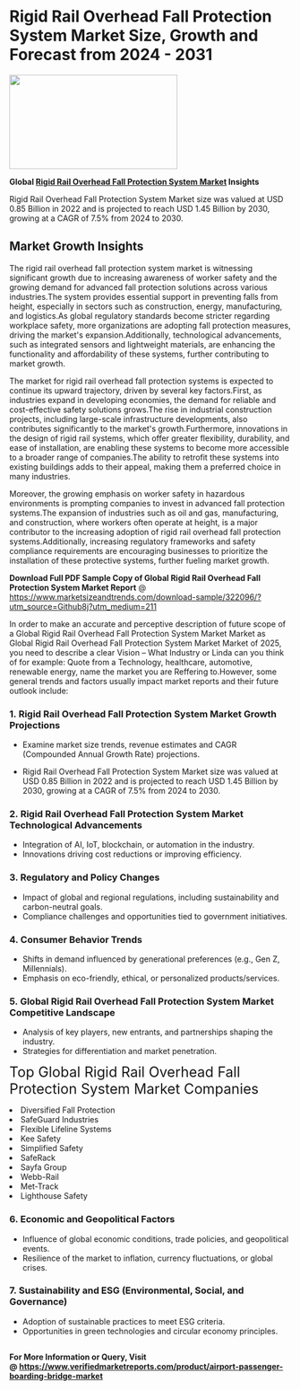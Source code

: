 <H1>Rigid Rail Overhead Fall Protection System Market Size, Growth and Forecast from 2024 - 2031</H1><img class="aligncenter size-medium wp-image-584254" src="https://thirdeyenews.in/wp-content/uploads/2024/09/Global-Market-Research-300x168.jpeg" alt="" width="300" height="168" /><p><strong>Global&nbsp;<a href="https://www.marketsizeandtrends.com/download-sample/322096/?utm_source=Github8j?utm_medium=211">Rigid Rail Overhead Fall Protection System Market</a> Insights</strong></p><p>Rigid Rail Overhead Fall Protection System Market size was valued at USD 0.85 Billion in 2022 and is projected to reach USD 1.45 Billion by 2030, growing at a CAGR of 7.5% from 2024 to 2030.</p><p><h2>Market Growth Insights</h2> <p>The rigid rail overhead fall protection system market is witnessing significant growth due to increasing awareness of worker safety and the growing demand for advanced fall protection solutions across various industries.The system provides essential support in preventing falls from height, especially in sectors such as construction, energy, manufacturing, and logistics.As global regulatory standards become stricter regarding workplace safety, more organizations are adopting fall protection measures, driving the market's expansion.Additionally, technological advancements, such as integrated sensors and lightweight materials, are enhancing the functionality and affordability of these systems, further contributing to market growth.</p> <p>The market for rigid rail overhead fall protection systems is expected to continue its upward trajectory, driven by several key factors.First, as industries expand in developing economies, the demand for reliable and cost-effective safety solutions grows.The rise in industrial construction projects, including large-scale infrastructure developments, also contributes significantly to the market's growth.Furthermore, innovations in the design of rigid rail systems, which offer greater flexibility, durability, and ease of installation, are enabling these systems to become more accessible to a broader range of companies.The ability to retrofit these systems into existing buildings adds to their appeal, making them a preferred choice in many industries.</p> <p>Moreover, the growing emphasis on worker safety in hazardous environments is prompting companies to invest in advanced fall protection systems.The expansion of industries such as oil and gas, manufacturing, and construction, where workers often operate at height, is a major contributor to the increasing adoption of rigid rail overhead fall protection systems.Additionally, increasing regulatory frameworks and safety compliance requirements are encouraging businesses to prioritize the installation of these protective systems, further fueling market growth.</p> <p><span class=""><strong>Download Full PDF Sample Copy of Global Rigid Rail Overhead Fall Protection System Market Report</strong> @ <a href="https://www.marketsizeandtrends.com/download-sample/322096/?utm_source=Github8j?utm_medium=211" target="_blank">https://www.marketsizeandtrends.com/download-sample/322096/?utm_source=Github8j?utm_medium=211</a></span></p><p>In order to make an accurate and perceptive description of future scope of a Global&nbsp;Rigid Rail Overhead Fall Protection System Market Market as Global&nbsp;Rigid Rail Overhead Fall Protection System Market Market of 2025, you need to describe a clear Vision &ndash; What Industry or Linda can you think of for example: Quote from a Technology, healthcare, automotive, renewable energy, name the market you are Reffering to.However, some general trends and factors usually impact market reports and their future outlook include:</p><h3>1.&nbsp;<strong>Rigid Rail Overhead Fall Protection System Market Growth Projections</strong></h3><ul><li>Examine market size trends, revenue estimates and CAGR (Compounded Annual Growth Rate) projections.</li><li><p>Rigid Rail Overhead Fall Protection System Market size was valued at USD 0.85 Billion in 2022 and is projected to reach USD 1.45 Billion by 2030, growing at a CAGR of 7.5% from 2024 to 2030.</p></li></ul><h3>2.&nbsp;<strong>Rigid Rail Overhead Fall Protection System Market Technological Advancements</strong></h3><ul><li>Integration of AI, IoT, blockchain, or automation in the industry.</li><li>Innovations driving cost reductions or improving efficiency.</li></ul><h3>3.&nbsp;<strong>Regulatory and Policy Changes</strong></h3><ul><li>Impact of global and regional regulations, including sustainability and carbon-neutral goals.</li><li>Compliance challenges and opportunities tied to government initiatives.</li></ul><h3>4.&nbsp;<strong>Consumer Behavior Trends</strong></h3><ul><li>Shifts in demand influenced by generational preferences (e.g., Gen Z, Millennials).</li><li>Emphasis on eco-friendly, ethical, or personalized products/services.</li></ul><h3>5.&nbsp;<strong>Global Rigid Rail Overhead Fall Protection System Market Competitive Landscape</strong></h3><ul><li>Analysis of key players, new entrants, and partnerships shaping the industry.</li><li>Strategies for differentiation and market penetration.</li></ul><p data-pm-slice="1 1 []"><span style="color: inherit; font-family: inherit; font-size: 25px;">Top Global Rigid Rail Overhead Fall Protection System Market Companies</span></p><div class="" data-test-id=""><p><li>Diversified Fall Protection</li><li> SafeGuard Industries</li><li> Flexible Lifeline Systems</li><li> Kee Safety</li><li> Simplified Safety</li><li> SafeRack</li><li> Sayfa Group</li><li> Webb-Rail</li><li> Met-Track</li><li> Lighthouse Safety</li></p></div><h3>6.&nbsp;<strong>Economic and Geopolitical Factors</strong></h3><ul><li>Influence of global economic conditions, trade policies, and geopolitical events.</li><li>Resilience of the market to inflation, currency fluctuations, or global crises.</li></ul><h3>7.&nbsp;<strong>Sustainability and ESG (Environmental, Social, and Governance)</strong></h3><ul><li>Adoption of sustainable practices to meet ESG criteria.</li><li>Opportunities in green technologies and circular economy principles.</li></ul><h2><strong style="font-size: 14px;">For More Information or Query, Visit @&nbsp;</strong><a style="background-color: #ffffff; font-size: 14px;" href="https://www.marketsizeandtrends.com/report/rigid-rail-overhead-fall-protection-system-market/" target="_blank">https://www.verifiedmarketreports.com/product/airport-passenger-boarding-bridge-market</a></h2>